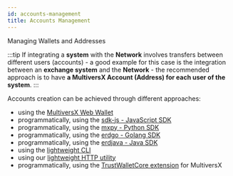 ```yaml
---
id: accounts-management
title: Accounts Management
---
```


[comment]: # (mx-context)

Managing Wallets and Addresses

:::tip
If integrating a **system** with the **Network** involves transfers between different users (accounts) - a good example for this case is the integration between an **exchange system** and the **Network** - the recommended approach is to have **a MultiversX Account (Address) for each user of the system**.
:::

Accounts creation can be achieved through different approaches:

- using the [MultiversX Web Wallet](https://wallet.multiversx.com/)
- programmatically, using the [sdk-js - JavaScript SDK](/sdk-and-tools/sdk-js)
- programmatically, using the [mxpy - Python SDK](/sdk-and-tools/sdk-py/)
- programmatically, using the [erdgo - Golang SDK](/sdk-and-tools/erdgo)
- programmatically, using the [erdjava - Java SDK](/sdk-and-tools/erdjava)
- using the [lightweight CLI](https://www.npmjs.com/package/@multiversx/sdk-wallet-cli)
- using our [lightweight HTTP utility](https://github.com/multiversx/mx-sdk-js-wallet-http)
- programmatically, using the [TrustWalletCore extension](https://github.com/trustwallet/wallet-core/tree/master/src/MultiversX) for MultiversX
